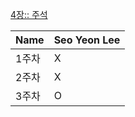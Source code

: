 [4장:: 주석](https://radical-colony-e9a.notion.site/4-4e45d7ca82764af283e7e69ce3369d36)


| Name | Seo Yeon Lee |
| --- | --- |
| 1주차 | X |
| 2주차 | X |
| 3주차 | O |
